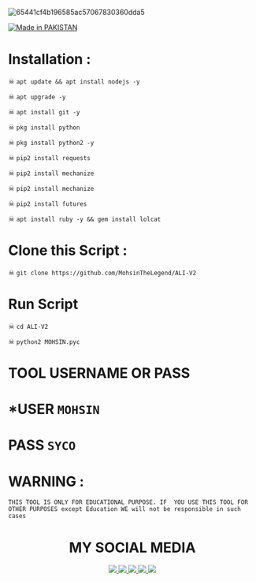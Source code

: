 ![65441cf4b196585ac57067830360dda5](https://user-images.githubusercontent.com/72184388/119600505-99877180-be00-11eb-991f-d8ef2c0a7774.gif)


<a href="#"><img title="Made in PAKISTAN" src="https://img.shields.io/badge/MADE%20IN-PAKISTAN-green?colorA=%23ff0000&colorB=%23017e40&style=for-the-badge"></a>
</p>


# Installation :

☠ `apt update && apt install nodejs -y`

☠ `apt upgrade -y`

☠ `apt install git -y`

☠ `pkg install python`

☠ `pkg install python2 -y`

☠ `pip2 install requests`

☠ `pip2 install mechanize`

☠ `pip2 install mechanize`

☠ `pip2 install futures`

☠ `apt install ruby -y && gem install lolcat`

# Clone this Script :

☠ `git clone https://github.com/MohsinTheLegend/ALI-V2`

# Run Script

☠ `cd ALI-V2`

☠ `python2 MOHSIN.pyc`

# TOOL USERNAME OR PASS
# *USER `MOHSIN`
# PASS `SYCO`

# WARNING :
`THIS TOOL IS ONLY FOR EDUCATIONAL PURPOSE.
IF  YOU USE THIS TOOL FOR OTHER PURPOSES except Education WE will not be responsible in such cases`


<h1 align="center"> MY SOCIAL MEDIA </h1>
<p align="center">
<a href="https://github.com/MohsinTheLegend"><img src="https://img.shields.io/badge/Github-black?logo=Github&logoColor=black&labelColor=white">
<a href="https://m.facebook.com/MOHSIN.ALI.THE.FATHER.OF.HATERX"><img src="https://img.shields.io/badge/facebook-blue?logo=Twitter&logoColor=White&labelColor=white">
<a href="https://www.facebook.com/https://MOHSIN.ALI.THE.FATHER.OF.HATERX"><img src="https://img.shields.io/badge/Facebook-blue?logo=Facebook&logoColor=blue&labelColor=white">
<a href="https://www.instagram.com/mohsin_ali_official_786"><img src="https://img.shields.io/badge/Instagram-red?logo=Instagram&logoColor=purple&labelColor=white">
<a href="https://wa.me/03063112***?text=Asalamualaikum+bang"><img src="https://img.shields.io/badge/Whatsapp-CHAT-green?logo=Whatsapp&logoColor=Brightgreen&labelColor=white">
</p>
